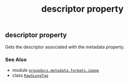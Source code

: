 ﻿---
title: descriptor property
second_title: GroupDocs.Metadata for Python via .NET API References
description: 
type: docs
url: /python-net/groupdocs.metadata.formats.image/rawslongtag/descriptor/
is_root: false
weight: 30
---

## descriptor property


Gets the descriptor associated with the metadata property.

### See Also
* module [`groupdocs.metadata.formats.image`](../../)
* class [`RawSLongTag`](/metadata/python-net/groupdocs.metadata.formats.image/rawslongtag)
